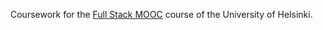 Coursework for the [Full Stack MOOC](https://fullstackopen.com/) course of the University of Helsinki.
